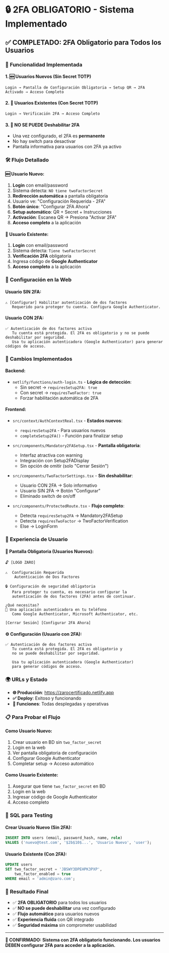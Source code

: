 # 🔒 2FA OBLIGATORIO - Sistema Implementado

## ✅ **COMPLETADO: 2FA Obligatorio para Todos los Usuarios**

### 🎯 **Funcionalidad Implementada**

#### **1. 🆕 Usuarios Nuevos (Sin Secret TOTP)**
```
Login → Pantalla de Configuración Obligatoria → Setup QR → 2FA Activado → Acceso Completo
```

#### **2. 👤 Usuarios Existentes (Con Secret TOTP)**
```
Login → Verificación 2FA → Acceso Completo
```

#### **3. 🚫 NO SE PUEDE Deshabilitar 2FA**
- Una vez configurado, el 2FA es **permanente**
- No hay switch para desactivar
- Pantalla informativa para usuarios con 2FA ya activo

### 🛠️ **Flujo Detallado**

#### **🆕 Usuario Nuevo:**
1. **Login** con email/password
2. Sistema detecta: `NO tiene twoFactorSecret`
3. **Redirección automática** a pantalla obligatoria
4. Usuario ve: "Configuración Requerida - 2FA"
5. **Botón único**: "Configurar 2FA Ahora"
6. **Setup automático**: QR + Secret + Instrucciones
7. **Activación**: Escanea QR → Presiona "Activar 2FA"
8. **Acceso completo** a la aplicación

#### **👤 Usuario Existente:**
1. **Login** con email/password  
2. Sistema detecta: `Tiene twoFactorSecret`
3. **Verificación 2FA** obligatoria
4. Ingresa código de **Google Authenticator**
5. **Acceso completo** a la aplicación

### 📱 **Configuración en la Web**

#### **Usuario SIN 2FA:**
```
⚠️ [Configurar] Habilitar autenticación de dos factores
   Requerido para proteger tu cuenta. Configura Google Authenticator.
```

#### **Usuario CON 2FA:**
```
✅ Autenticación de dos factores activa
   Tu cuenta está protegida. El 2FA es obligatorio y no se puede deshabilitar por seguridad.
   Usa tu aplicación autenticadora (Google Authenticator) para generar códigos de acceso.
```

### 🔧 **Cambios Implementados**

#### **Backend:**
- `netlify/functions/auth-login.ts` - **Lógica de detección**:
  - Sin secret → `requiresSetup2FA: true`
  - Con secret → `requiresTwoFactor: true`
  - Forzar habilitación automática de 2FA

#### **Frontend:**
- `src/context/AuthContextReal.tsx` - **Estados nuevos**:
  - `requiresSetup2FA` - Para usuarios nuevos
  - `completeSetup2FA()` - Función para finalizar setup
  
- `src/components/Mandatory2FASetup.tsx` - **Pantalla obligatoria**:
  - Interfaz atractiva con warning
  - Integración con Setup2FADisplay
  - Sin opción de omitir (solo "Cerrar Sesión")

- `src/components/TwoFactorSettings.tsx` - **Sin deshabilitar**:
  - Usuario CON 2FA → Solo informativo
  - Usuario SIN 2FA → Botón "Configurar"
  - Eliminado switch de on/off

- `src/components/ProtectedRoute.tsx` - **Flujo completo**:
  - Detecta `requiresSetup2FA` → Mandatory2FASetup
  - Detecta `requiresTwoFactor` → TwoFactorVerification
  - Else → LoginForm

### 🎨 **Experiencia de Usuario**

#### **🚨 Pantalla Obligatoria (Usuarios Nuevos):**
```
🔓 [LOGO ZARO]

⚠️  Configuración Requerida
    Autenticación de Dos Factores

🔒 Configuración de seguridad obligatoria
   Para proteger tu cuenta, es necesario configurar la 
   autenticación de dos factores (2FA) antes de continuar.

¿Qué necesitas?
📱 Una aplicación autenticadora en tu teléfono
   Como Google Authenticator, Microsoft Authenticator, etc.

[Cerrar Sesión] [Configurar 2FA Ahora]
```

#### **⚙️ Configuración (Usuario con 2FA):**
```
✅ Autenticación de dos factores activa
   Tu cuenta está protegida. El 2FA es obligatorio y 
   no se puede deshabilitar por seguridad.
   
   Usa tu aplicación autenticadora (Google Authenticator) 
   para generar códigos de acceso.
```

### 🌍 **URLs y Estado**

- **🌐 Producción**: https://zarocertificado.netlify.app
- **✅ Deploy**: Exitoso y funcionando
- **🔧 Funciones**: Todas desplegadas y operativas

### 📋 **Para Probar el Flujo**

#### **Como Usuario Nuevo:**
1. Crear usuario en BD sin `two_factor_secret`
2. Login en la web
3. Ver pantalla obligatoria de configuración
4. Configurar Google Authenticator
5. Completar setup → Acceso automático

#### **Como Usuario Existente:**
1. Asegurar que tiene `two_factor_secret` en BD
2. Login en la web  
3. Ingresar código de Google Authenticator
4. Acceso completo

### 📝 **SQL para Testing**

#### **Crear Usuario Nuevo (Sin 2FA):**
```sql
INSERT INTO users (email, password_hash, name, role) 
VALUES ('nuevo@test.com', '$2b$10$...', 'Usuario Nuevo', 'user');
```

#### **Usuario Existente (Con 2FA):**
```sql
UPDATE users 
SET two_factor_secret = 'JBSWY3DPEHPK3PXP', 
    two_factor_enabled = true 
WHERE email = 'admin@zaro.com';
```

### 🎯 **Resultado Final**

- ✅ **2FA OBLIGATORIO** para todos los usuarios
- ✅ **NO se puede deshabilitar** una vez configurado  
- ✅ **Flujo automático** para usuarios nuevos
- ✅ **Experiencia fluida** con QR integrado
- ✅ **Seguridad máxima** sin comprometer usabilidad

---

**🔐 CONFIRMADO: Sistema con 2FA obligatorio funcionando. Los usuarios DEBEN configurar 2FA para acceder a la aplicación.**
